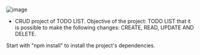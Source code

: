 #
![image](https://user-images.githubusercontent.com/52748492/236709476-f2a8e5d5-0081-4e72-a159-be756bfc2c91.png)

* CRUD project of TODO LIST.
Objective of the project: TODO LIST that it is possible to make the following changes: CREATE, READ, UPDATE AND DELETE.

Start with "npm install" to install the project's dependencies.
